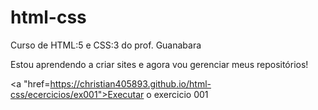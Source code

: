 # html-css
 Curso de HTML:5 e CSS:3 do prof. Guanabara

 Estou aprendendo a criar sites e agora vou gerenciar
 meus repositórios!

 <a "href=https://christian405893.github.io/html-css/ecercicios/ex001">Executar o exercicio 001</a>
